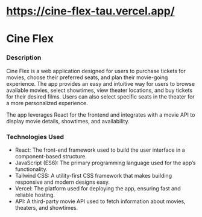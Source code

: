 # https://cine-flex-tau.vercel.app/

# Cine Flex

### Description
Cine Flex is a web application designed for users to purchase tickets for movies, choose their preferred seats, and plan their movie-going experience. The app provides an easy and intuitive way for users to browse available movies, select showtimes, view theater locations, and buy tickets for their desired films. Users can also select specific seats in the theater for a more personalized experience.

The app leverages React for the frontend and integrates with a movie API to display movie details, showtimes, and availability.

### Technologies Used
- React: The front-end framework used to build the user interface in a component-based structure.
- JavaScript (ES6): The primary programming language used for the app’s functionality.
- Tailwind CSS: A utility-first CSS framework that makes building responsive and modern designs easy.
- Vercel: The platform used for deploying the app, ensuring fast and reliable hosting.
- API: A third-party movie API used to fetch information about movies, theaters, and showtimes.
